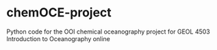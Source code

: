 # chemOCE-project
Python code for the OOI chemical oceanography project for GEOL 4503 Introduction to Oceanography online
